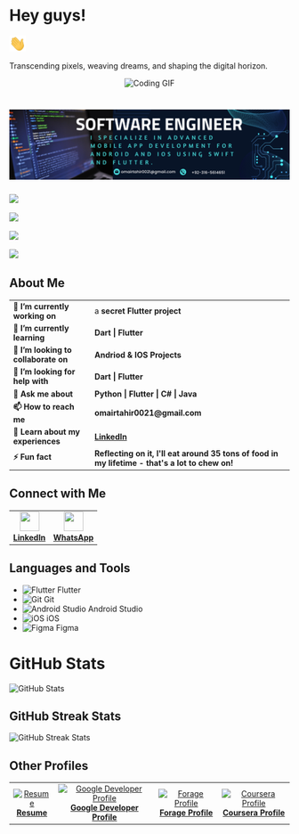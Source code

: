 # Hey guys! 
<img src="https://raw.githubusercontent.com/StanGirard/StanGirard/master/wave.gif" width="30px">

Transcending pixels, weaving dreams, and shaping the digital horizon.

<div align="center">
    <img src="https://miro.medium.com/v2/resize:fit:720/format:webp/1*zVnWJtyGOX_kUIDm6ccCfQ.gif" alt="Coding GIF">
</div>

# ![logo](https://raw.githubusercontent.com/omairtahir21/Resume/main/Navy%20Blue%20Geometric%20Technology%20LinkedIn%20Banner.png)

![](https://img.shields.io/badge/OS-MacOS-informational?style=flat&logo=Apple&logoColor=white&color=blue)   

![](https://img.shields.io/badge/Framework-Flutter-informational?style=flat&logo=flutter&logoColor=white&color=007ACC)

![](https://img.shields.io/badge/Platform-iOS-informational?style=flat&logo=apple&logoColor=white&color=blue)

![](https://img.shields.io/badge/Platform-Android-informational?style=flat&logo=android&logoColor=white&color=green)


## About Me

<table>
  <tr>
    <td><strong>🔭 I’m currently working on</strong></td>
    <td> a <strong>secret Flutter project</strong></td>
  </tr>
  <tr>
    <td><strong>🌱 I’m currently learning</strong></td>
    <td><strong>Dart | Flutter</strong></td>
  </tr>
  <tr>
    <td><strong>👯 I’m looking to collaborate on</strong></td>
    <td><strong>Andriod & IOS Projects</strong></td>
  </tr>
  <tr>
    <td><strong>🤝 I’m looking for help with</strong></td>
    <td><strong>Dart | Flutter</strong></td>
  </tr>
  <tr>
    <td><strong>💬 Ask me about</strong></td>
    <td><strong>Python | Flutter | C# | Java</strong></td>
  </tr>
  <tr>
    <td><strong>📫 How to reach me</strong></td>
    <td><strong>omairtahir0021@gmail.com</strong></td>
  </tr>
  <tr>
    <td><strong>📄 Learn about my experiences</strong></td>
    <td><a href="https://www.linkedin.com/in/omair-tahir-6b4000299/"><strong>LinkedIn</strong></a></td>
  </tr>
  <tr>
    <td><strong>⚡ Fun fact</strong></td>
    <td><strong>Reflecting on it, I'll eat around 35 tons of food in my lifetime - that's a lot to chew on!</strong></td>
  </tr>
</table>


## Connect with Me

<table>
  <tr>
    <td align="center">
      <a href="https://www.linkedin.com/in/omair-tahir-6b4000299/">
        <img src="https://raw.githubusercontent.com/rahuldkjain/github-profile-readme-generator/master/src/images/icons/Social/linked-in-alt.svg" width="35" height="35" /><br/>
        <strong>LinkedIn</strong>
      </a>
    </td>
    <td align="center">
      <a href="https://wa.me/+923165614651">
        <img src="https://raw.githubusercontent.com/rahuldkjain/github-profile-readme-generator/master/src/images/icons/Social/whatsapp.svg" width="35" height="35" /><br/>
        <strong>WhatsApp</strong>
      </a>
    </td>
  </tr>
</table>

## Languages and Tools

- ![Flutter](https://www.vectorlogo.zone/logos/flutterio/flutterio-icon.svg) Flutter
- ![Git](https://www.vectorlogo.zone/logos/git-scm/git-scm-icon.svg) Git
- ![Android Studio](https://www.vectorlogo.zone/logos/android/android-icon.svg) Android Studio
- ![iOS](https://www.vectorlogo.zone/logos/apple/apple-icon.svg) iOS
- ![Figma](https://www.vectorlogo.zone/logos/figma/figma-icon.svg) Figma

# GitHub Stats

![GitHub Stats](https://github-readme-stats.vercel.app/api?username=HaThach&show_icons=true&locale=en)

## GitHub Streak Stats

![GitHub Streak Stats](https://github-readme-streak-stats.herokuapp.com/?user=HaThach)


## Other Profiles

<table>
  <tr>
    <td align="center">
      <a href="https://github.com/omairtahir21/Resume/blob/main/Omair%20Tahir%20Resume-1.pdf">
        <img src="https://cdn.icon-icons.com/icons2/1827/PNG/512/4288583documentfileresearchresumesearch-115773_115740.png" alt="Resume" width="40" height="40" /><br/>
        <strong>Resume</strong>
      </a>
    </td>
    <td align="center">
      <a href="https://developers.google.com/profile/u/Omair021">
        <img src="https://cdn.icon-icons.com/icons2/729/PNG/512/google_icon-icons.com_62736.png" alt="Google Developer Profile" width="40" height="40" /><br/>
        <strong>Google Developer Profile</strong>
      </a>
    </td>
    <td align="center">
      <a href="https://www.theforage.com/profile-onboarding/one">
        <img src="https://cdn.icon-icons.com/icons2/725/PNG/256/speech-balloon-green-f256_icon-icons.com_62632.png" alt="Forage Profile" width="40" height="40" /><br/>
        <strong>Forage Profile</strong>
      </a>
    </td>
    <td align="center">
      <a href="https://www.coursera.org/account-profile">
        <img src="https://cdn.icon-icons.com/icons2/2699/PNG/512/coursera_logo_icon_170320.png" alt="Coursera Profile" width="40" height="40" /><br/>
        <strong>Coursera Profile</strong>
      </a>
    </td>
  </tr>
</table>
